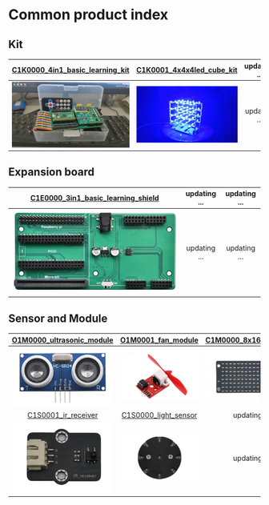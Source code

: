 # Common product index

## Kit
| [C1K0000_4in1_basic_learning_kit](../C1K0000_4in1_basic_learning_kit/C1K0000_4in1_basic_learning_kit.md) | [C1K0001_4x4x4led_cube_kit](../C1K0001_4x4x4led_cube_kit/C1K0001_4x4x4led_cube_kit.md) | updating ... |
| :--: | :--: | :--: |
| [![img](../../_static/common_product/C1K0000_4in1_basic_learning_kit/9img.png)](../C1E0000_3in1_basic_learning_shield/C1E0000_3in1_basic_learning_shield.md) | ![Img](../../_static/common_product/C1K0001_4x4x4led_cube_kit/4img.png) | updating ... |

## Expansion board
| [C1E0000_3in1_basic_learning_shield](../C1E0000_3in1_basic_learning_shield/C1E0000_3in1_basic_learning_shield.md) | updating ... | updating ... |
| :--: | :--: | :--: |
| ![img](../../_static/common_product/C1E0000_3in1_basic_learning_shield/1img.png) | updating ... | updating ... |

## Sensor and Module
| [O1M0000_ultrasonic_module](../../outsourcing/O1M0000_ultrasonic_module/O1M0000_ultrasonic_module.md) | [O1M0001_fan_module](../../outsourcing/O1M0001_fan_module/O1M0001_fan_module.md) | [C1M0000_8x16dot_matrix](../C1M0000_8x16dot_matrix/C1M0000_8x16dot_matrix.md) |     
| :--: | :--: | :--: |    
| ![Img](../../_static/outsourcing/O1M0000_ultrasonic_module/1img.png) | ![Img](../../_static/outsourcing/O1M0001_fan_module/1img.png) | ![Img](../../_static/common_product/C1M0000_8x16dot_matrix/3img.png) |    
| [C1S0001_ir_receiver](../C1S0001_ir_receiver/C1S0001_ir_receiver.md) | [C1S0000_light_sensor]() | updating ... | 
| ![Img](../../_static/common_product/C1S0001_ir_receiver/3img.png) | ![Img](../../_static/common_product/C1S0000/1img.png) | updating ... | 
